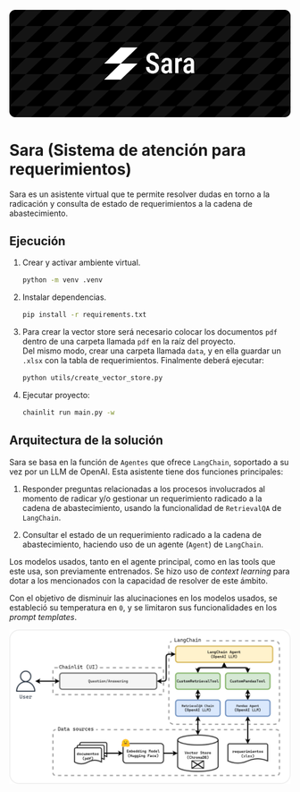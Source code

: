 ![alt text](docs/banner.png)

# Sara (Sistema de atención para requerimientos)

Sara es un asistente virtual que te permite resolver dudas en torno a la radicación y consulta de estado de requerimientos a la cadena de abastecimiento.

## Ejecución
1. Crear y activar ambiente virtual.

   ```bash
   python -m venv .venv
   ```
2. Instalar dependencias.
   ```bash
   pip install -r requirements.txt
   ```
3. Para crear la vector store será necesario colocar los documentos `pdf` dentro de una carpeta llamada `pdf` en la raíz del proyecto. 
<br>Del mismo modo, crear una carpeta llamada `data`, y en ella guardar un `.xlsx` con la tabla de requerimientos. Finalmente deberá ejecutar:
   ```bash
   python utils/create_vector_store.py
   ```
4. Ejecutar proyecto:
   ```bash
   chainlit run main.py -w
   ```
## Arquitectura de la solución

Sara se basa en la función de `Agentes` que ofrece `LangChain`, soportado a su vez por un LLM de OpenAI. Esta asistente tiene dos funciones principales:

1. Responder preguntas relacionadas a los procesos involucrados al momento de radicar y/o gestionar un requerimiento radicado a la cadena de abastecimiento, usando la funcionalidad de `RetrievalQA` de `LangChain`.

2. Consultar el estado de un requerimiento radicado a la cadena de abastecimiento, haciendo uso de un agente (`Agent`) de `LangChain`.

Los modelos usados, tanto en el agente principal, como en las tools que este usa, son previamente entrenados. Se hizo uso de _context learning_ para dotar a los mencionados con la capacidad de resolver de este ámbito. 

Con el objetivo de disminuir las alucinaciones en los modelos usados, se estableció su temperatura en `0`, y se limitaron sus funcionalidades en los _prompt templates_.

![alt text](docs/arquitectura.png)

